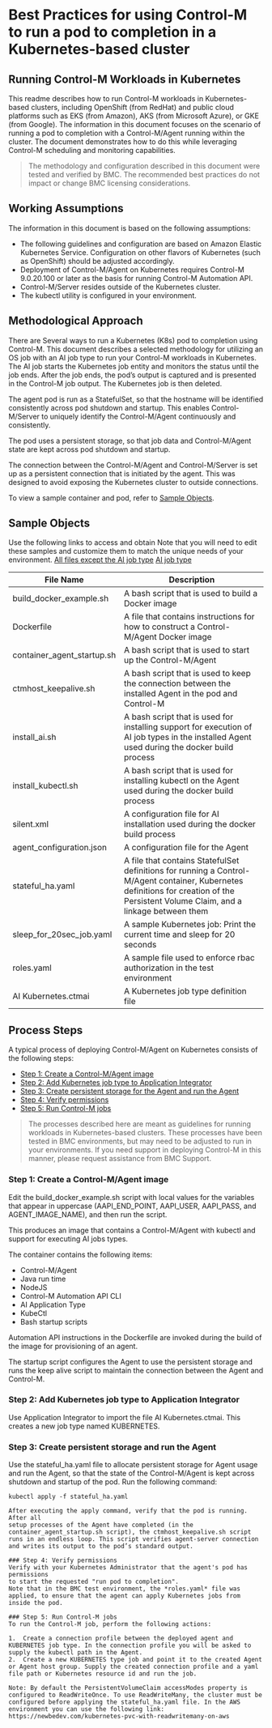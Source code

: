 # Best Practices for using Control-M to run a pod to completion in a Kubernetes-based cluster

## Running Control-M Workloads in Kubernetes

This readme describes how to run Control-M workloads in Kubernetes-based
clusters, including OpenShift (from RedHat) and public cloud platforms such as
EKS (from Amazon), AKS (from Microsoft Azure), or GKE (from Google). The
information in this document focuses on the scenario of running a pod to
completion with a Control-M/Agent running within the cluster. 
The document demonstrates how to do this while leveraging Control-M scheduling and
monitoring capabilities.

> The methodology and configuration described in this document were tested and
 verified by BMC. The recommended best practices do not impact or change BMC
 licensing considerations.

## Working Assumptions

The information in this document is based on the following assumptions:

-   The following guidelines and configuration are based on Amazon Elastic
    Kubernetes Service. Configuration on other flavors of Kubernetes (such as
    OpenShift) should be adjusted accordingly.
-   Deployment of Control-M/Agent on Kubernetes requires Control-M 9.0.20.100 or
    later as the basis for running Control-M Automation API.
-   Control-M/Server resides outside of the Kubernetes cluster.
-   The kubectl utility is configured in your environment.

## Methodological Approach

There are Several ways to run a Kubernetes (K8s) pod to completion using Control-M. 
This document describes a selected methodology for utilizing an OS job with an AI job type to run your Control-M workloads in Kubernetes. 
The AI job starts the Kubernetes job entity and monitors the status until the job ends.
After the job ends, the pod’s output is captured and is presented in the Control-M job output. The Kubernetes job is then deleted.

The agent pod is run as a StatefulSet, so that the hostname will be identified
consistently across pod shutdown and startup. This enables Control-M/Server to
uniquely identify the Control-M/Agent continuously and consistently.

The pod uses a persistent storage, so that job data and Control-M/Agent state
are kept across pod shutdown and startup.

The connection between the Control-M/Agent and Control-M/Server is set up as a
persistent connection that is initiated by the agent. This was designed to avoid
exposing the Kubernetes cluster to outside connections.

To view a sample container and pod, refer to [Sample Objects](#sample-objects).


## Sample Objects

Use the following links to access and obtain 
Note that you will need to edit these samples and customize them to match the
unique needs of your environment.
[All files except the AI job type](https://github.com/automation-api-quickstart/tree/master/control-m/301-statefulset-agent-to-run-k8s-jobs-using-ai-job)
[AI job type](https://controlm-appdev.s3.us-west-2.amazonaws.com/automation/BEST_PRACTICE/AI+Kubernetes.ctmai)

| File Name | Description |
|---------------------------------------------------------------------------------------------------------------------------------------|----------------------------------------------------------------------------------------------|
| build_docker_example.sh | A bash script that is used to build a Docker image           |
| Dockerfile | A file that contains instructions for how to construct a Control-M/Agent Docker image |
| container_agent_startup.sh | A bash script that is used to start up the Control-M/Agent |
| ctmhost_keepalive.sh | A bash script that is used to keep the connection between the installed Agent in the pod and Control-M |
| install_ai.sh | A bash script that is used for installing support for execution of AI job types in the installed Agent used during the docker build process |
| install_kubectl.sh | A bash script that is used for installing kubectl on the Agent used during the docker build process |
| silent.xml | A configuration file for AI installation used during the docker build process |
| agent_configuration.json | A configuration file for the Agent |
| stateful_ha.yaml | A file that contains StatefulSet definitions for running a Control-M/Agent container, Kubernetes definitions for creation of the Persistent Volume Claim, and a linkage between them |
| sleep_for_20sec_job.yaml | A sample Kubernetes job: Print the current time and sleep for 20 seconds |
| roles.yaml | A sample file used to enforce rbac authorization in the test environment |
| AI Kubernetes.ctmai | A Kubernetes job type definition file |


## Process Steps
A typical process of deploying Control-M/Agent on Kubernetes consists of the
following steps:

- [Step 1: Create a Control-M/Agent image](#step-1-create-a-control-magent-image)
- [Step 2: Add Kubernetes job type to Application Integrator](#step-2-add-kubernetes-job-type-to-application-integrator)
- [Step 3: Create persistent storage for the Agent and run the Agent](#step-3-create-persistent-storage-and-run-the-agent)
- [Step 4: Verify permissions](#step-4-verify-permissions)
- [Step 5: Run Control-M jobs](#step-5-run-control-m-jobs)


> The processes described here are meant as guidelines for running
workloads in Kubernetes-based clusters. These processes have been tested in BMC
environments, but may need to be adjusted to run in your environments. If you
need support in deploying Control-M in this manner, please request assistance
from BMC Support.

### Step 1: Create a Control-M/Agent image
Edit the build_docker_example.sh script with local values for the variables that appear in uppercase
(AAPI_END_POINT, AAPI_USER, AAPI_PASS, and AGENT_IMAGE_NAME), and then run the script.

This produces an image that contains a Control-M/Agent with kubectl and support for executing AI jobs types. 

The container contains the following items:
-   Control-M/Agent
-   Java run time
-   NodeJS
-   Control-M Automation API CLI
-   AI Application Type
-   KubeCtl 
-   Bash startup scripts

Automation API instructions in the Dockerfile are invoked during the build of
the image for provisioning of an agent.

The startup script configures the Agent to use the persistent storage and runs the keep alive script to maintain the connection between the Agent and Control-M.

### Step 2: Add Kubernetes job type to Application Integrator

Use Application Integrator to import the file AI Kubernetes.ctmai. This creates a new job type named KUBERNETES.

### Step 3: Create persistent storage and run the Agent
Use the stateful_ha.yaml file to allocate persistent storage for Agent usage and run the Agent, so that the state of the Control-M/Agent is kept across shutdown and startup of the pod. 
Run the following command:  
```
kubectl apply -f stateful_ha.yaml

After executing the apply command, verify that the pod is running. After all 
setup processes of the Agent have completed (in the container_agent_startup.sh script), the ctmhost_keepalive.sh script runs in an endless loop. This script verifies agent-server connection and writes its output to the pod’s standard output.

### Step 4: Verify permissions
Verify with your Kubernetes Administrator that the agent's pod has permissions
to start the requested "run pod to completion". 
Note that in the BMC test environment, the *roles.yaml* file was applied, to ensure that the agent can apply Kubernetes jobs from inside the pod. 

### Step 5: Run Control-M jobs
To run the Control-M job, perform the following actions:

1.	Create a connection profile between the deployed agent and KUBERNETES job type. In the connection profile you will be asked to supply the kubectl path in the Agent. 
2.	Create a new KUBERNETES type job and point it to the created Agent or Agent host group. Supply the created connection profile and a yaml file path or Kubernetes resource id and run the job.

Note: By default the PersistentVolumeClaim accessModes property is configured to ReadWriteOnce. To use ReadWriteMany, the cluster must be configured before applying the stateful_ha.yaml file. In the AWS environment you can use the following link: https://newbedev.com/kubernetes-pvc-with-readwritemany-on-aws  
